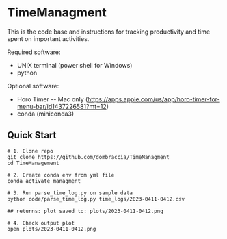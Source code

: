 # TimeManagment

This is the code base and instructions for tracking productivity and time spent on important activities.

Required software:

* UNIX terminal (power shell for Windows)
* python

Optional software:

* Horo Timer -- Mac only (https://apps.apple.com/us/app/horo-timer-for-menu-bar/id1437226581?mt=12)
* conda (miniconda3)

## Quick Start

```
# 1. Clone repo
git clone https://github.com/dombraccia/TimeManagment
cd TimeManagement

# 2. Create conda env from yml file
conda activate managment

# 3. Run parse_time_log.py on sample data
python code/parse_time_log.py time_logs/2023-0411-0412.csv

## returns: plot saved to: plots/2023-0411-0412.png

# 4. Check output plot
open plots/2023-0411-0412.png 
``` 
